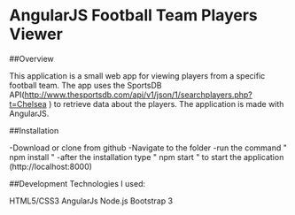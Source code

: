 # AngularJS Football Team Players Viewer

##Overview

This application is a small web app for viewing players from a specific football team. The app uses the SportsDB API(http://www.thesportsdb.com/api/v1/json/1/searchplayers.php?t=Chelsea )
 to retrieve data about the players.
 The application is made with AngularJS.

 ##Installation
 
 -Download or clone from github
 -Navigate to the folder
 -run the command " npm install "
 -after the installation type " npm start " to start the application
 (http://localhost:8000)

 ##Development
Technologies I used:

HTML5/CSS3
AngularJs 
Node.js
Bootstrap 3


